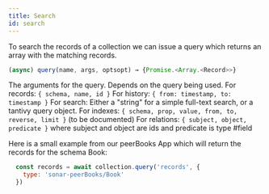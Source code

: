 ```yaml
---
title: Search
id: search
---
```


To search the records of a collection we can issue a query which returns an array with the matching records.

```js
(async) query(name, args, optsopt) → {Promise.<Array.<Record>>}
```

The arguments for the query. Depends on the query being used. For records: `{ schema, name, id }` For history: `{ from: timestamp, to: timestamp }` For search: Either a "string" for a simple full-text search, or a tantivy query object. For indexes: `{ schema, prop, value, from, to, reverse, limit }` (to be documented) For relations: `{ subject, object, predicate }` where subject and object are ids and predicate is type #field

Here is a small example from our peerBooks App which will return the records for the schema Book:

```js
  const records = await collection.query('records', {
    type: 'sonar-peerBooks/Book'
  })
```